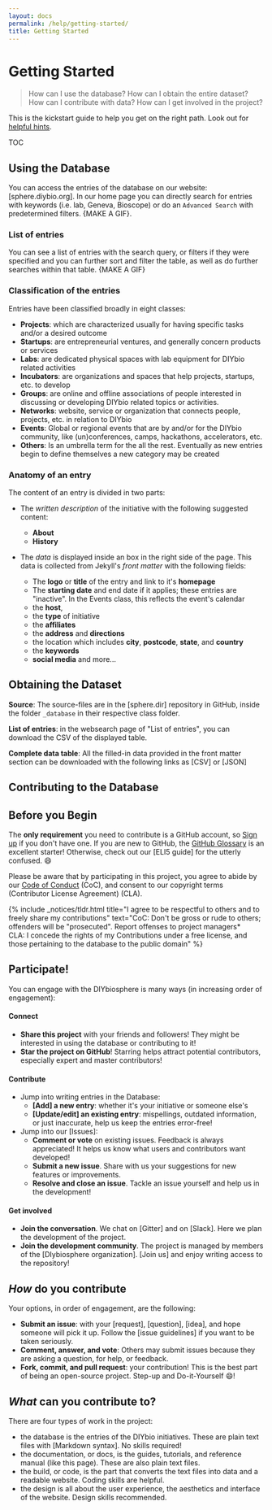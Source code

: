 ```yaml
---
layout: docs
permalink: /help/getting-started/
title: Getting Started
---
```


# Getting Started
> How can I use the database? How can I obtain the entire dataset? How can I contribute with data? How can I get involved in the project?

This is the kickstart guide to help you get on the right path. Look out for [helpful hints].

TOC

## Using the Database
You can access the entries of the database on our website: [sphere.diybio.org]. In our home page you can directly search for entries with keywords (i.e. lab, Geneva, Bioscope) or do an `Advanced Search` with predetermined filters. {MAKE A GIF}.

### List of entries
You can see a list of entries with the search query, or filters if they were specified and you can further sort and filter the table, as well as do further searches within that table. {MAKE A GIF}

### Classification of the entries
Entries have been classified broadly in eight classes:

- **Projects**: which are characterized usually for having specific tasks and/or a desired outcome
- **Startups**: are entrepreneurial ventures, and generally concern products or services
- **Labs**: are dedicated physical spaces with lab equipment for DIYbio related activities
- **Incubators**: are organizations and spaces that help projects, startups, etc. to develop
- **Groups**: are online and offline associations of people interested in discussing or developing DIYbio related topics or activities.
- **Networks**: website, service or organization that connects people, projects, etc. in relation to DIYbio
- **Events**: Global or regional events that are by and/or for the DIYbio community, like (un)conferences, camps, hackathons, accelerators, etc.
- **Others**: Is an umbrella term for the all the rest. Eventually as new entries begin to define themselves a new category may be created

### Anatomy of an entry
The content of an entry is divided in two parts:

- The _written description_ of the initiative with the following suggested content:
  - **About**
  - **History**

- The _data_ is displayed inside an box in the right side of the page. This data is collected from Jekyll's _front matter_ with the following fields:

  - The **logo** or **title** of the entry and link to it's **homepage**
  - The **starting date** and end date if it applies; these entries are "inactive". In the Events class, this reflects the event's calendar
  - the **host**,
  - the **type** of initiative
  - the **affiliates**
  - the **address** and **directions**
  - the location which includes **city**, **postcode**, **state**, and **country**
  - the **keywords**
  - **social media** and more...

## Obtaining the Dataset
**Source**: The source-files are in the [sphere.dir] repository in GitHub, inside the folder `_database` in their respective class folder.

**List of entries**: in the websearch page of "List of entries", you can download the CSV of the displayed table.

**Complete data table**: All the filled-in data provided in the front matter section can be downloaded with the following links as [CSV] or [JSON]

## Contributing to the Database


## Before you Begin
The **only requirement** you need to contribute is a GitHub account, so [Sign up] if you don't have one. If you are new to GitHub, the [GitHub Glossary] is an excellent starter! Otherwise, check out our [ELI5 guide] for the utterly confused. :smile:

Please be aware that by participating in this project, you agree to abide by our [Code of Conduct] (CoC), and consent to our copyright terms (Contributor License Agreement) (CLA).

{% include _notices/tldr.html title="I agree to be respectful to others and to freely share my contributions" text="CoC: Don't be gross or rude to others; offenders will be &quot;prosecuted&quot;. Report offenses to project managers* <br> CLA: I concede the rights of my Contributions under a free license, and those pertaining to the database to the public domain" %}


## Participate!
You can engage with the DIYbiosphere is many ways (in increasing order of engagement):

#### Connect
- **Share this project** with your friends and followers! They might be interested in using the database or contributing to it!
- **Star the project on GitHub**! Starring helps attract potential contributors, especially expert and master contributors!

#### Contribute
- Jump into writing entries in the Database:
    - **[Add] a new entry**: whether it's your initiative or someone else's
    - **[Update/edit] an existing entry**: mispellings, outdated information, or just inaccurate, help us keep the entries error-free!
- Jump into our [Issues]:
	- **Comment or vote** on existing issues. Feedback is always appreciated! It helps us know what users and contributors want developed!
	- **Submit a new issue**. Share with us your suggestions for new features or improvements.
	- **Resolve and close an issue**. Tackle an issue yourself and help us in the development!


#### Get involved
- **Join the conversation**. We chat on [Gitter] and on [Slack]. Here we plan the development of the project.
- **Join the development community**. The project is managed by members of the [DIybiosphere organization]. [Join us] and enjoy writing access to the repository!



## _How_ do you contribute
Your options, in order of engagement, are the following:

  - **Submit an issue**: with your [request], [question], [idea], and hope someone will pick it up. Follow the [issue guidelines] if you want to be taken seriously.
  - **Comment, answer, and vote**: Others may submit issues because they are asking a question, for help, or feedback.
  - **Fork, commit, and pull request**: your contribution! This is the best part of being an open-source project. Step-up and Do-it-Yourself :smile:!


## _What_ can you contribute to?
There are four types of work in the project:

- the database is the entries of the DIYbio initiatives. These are plain text files with [Markdown syntax]. No skills required!
- the documentation, or docs, is the guides, tutorials, and reference manual (like this page). These are also plain text files.
- the build, or code, is the part that converts the text files into data and a readable website. Coding skills are helpful.
- the design is all about the user experience, the aesthetics and interface of the website. Design skills recommended.



[Helpful hints]: http://sphere.diybio.org/help/hints/
[code of conduct]: http://sphere.diybio.org/coc/
[contributor terms]: #
[Sign up]: #
[Github glossary]: https://help.github.com/articles/github-glossary/
[Database]: #
[Documentation]: #
[Build]: #
[Design]: #
